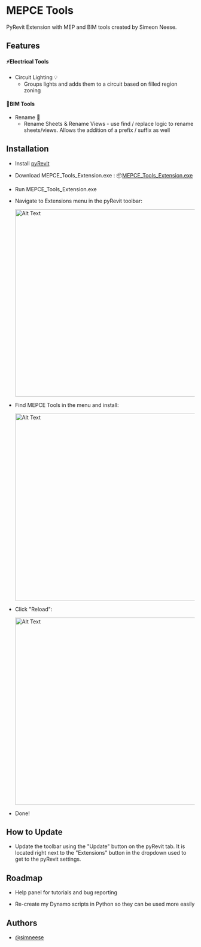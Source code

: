 # MEPCE Tools

PyRevit Extension with MEP and BIM tools created by Simeon Neese.


## Features

#### ⚡Electrical Tools
- Circuit Lighting 💡
    - Groups lights and adds them to a circuit based on filled region zoning
#### 📃BIM Tools
- Rename 📝
    - Rename Sheets & Rename Views - use find / replace logic to rename sheets/views. Allows the addition of a prefix / suffix as well


## Installation

- Install [pyRevit](https://github.com/pyrevitlabs/pyRevit/releases)
- Download MEPCE_Tools_Extension.exe : 📦[MEPCE_Tools_Extension.exe](https://github.com/simneese/MEPCERevitTools/releases/download/v1.0.0/MEPCE_Tools_Extension.exe)
- Run MEPCE_Tools_Extension.exe
- Navigate to Extensions menu in the pyRevit toolbar:
  
  <img src="https://github.com/user-attachments/assets/cba76431-a299-4696-acf1-84b91ea5cee3" alt="Alt Text" width="500">

- Find MEPCE Tools in the menu and install:
  
   <img src="https://github.com/user-attachments/assets/9ba0a7eb-7460-4b70-a18e-3fd87962022b" alt="Alt Text" width="500">

- Click "Reload":

   <img src="https://github.com/user-attachments/assets/7366bc43-d24b-43c5-9ce6-8e45a5a18c87" alt="Alt Text" width="500">
- Done!


## How to Update

- Update the toolbar using the "Update" button on the pyRevit tab. It is located right next to the "Extensions" button in the dropdown used to get to the pyRevit settings.


## Roadmap

- Help panel for tutorials and bug reporting

- Re-create my Dynamo scripts in Python so they can be used more easily


## Authors

- [@simneese](https://github.com/simneese)
